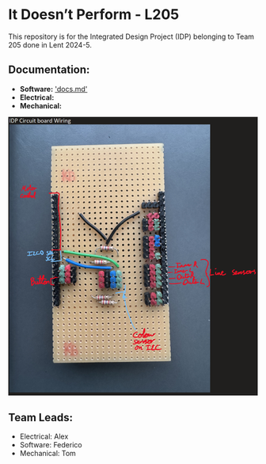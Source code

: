 #  It Doesn’t Perform - L205
This repository is for the Integrated Design Project (IDP) belonging to Team 205 done in Lent 2024-5. 

## Documentation:
- **Software:** ['docs.md'](docs.md)
- **Electrical:**
- **Mechanical:**


![Circuit Diagram](CircuitBoardWiring.png)

## Team Leads:
- Electrical: Alex
- Software: Federico
- Mechanical: Tom



